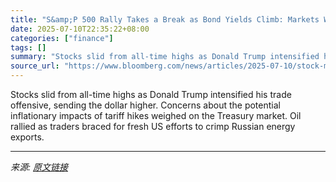 ```yaml
---
title: "S&amp;P 500 Rally Takes a Break as Bond Yields Climb: Markets Wrap"
date: 2025-07-10T22:35:22+08:00
categories: ["finance"]
tags: []
summary: "Stocks slid from all-time highs as Donald Trump intensified his trade offensive, sending the dollar higher. Concerns about the potential inflationary impacts of tariff hikes weighed on the Treasury ma"
source_url: "https://www.bloomberg.com/news/articles/2025-07-10/stock-market-today-dow-s-p-live-updates"
---
```


Stocks slid from all-time highs as Donald Trump intensified his trade offensive, sending the dollar higher. Concerns about the potential inflationary impacts of tariff hikes weighed on the Treasury market. Oil rallied as traders braced for fresh US efforts to crimp Russian energy exports.

---

*来源: [原文链接](https://www.bloomberg.com/news/articles/2025-07-10/stock-market-today-dow-s-p-live-updates)*
